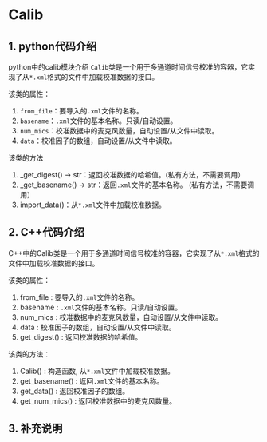 # Calib 

## 1. python代码介绍

python中的calib模块介绍
`Calib`类是一个用于多通道时间信号校准的容器，它实现了从`*.xml`格式的文件中加载校准数据的接口。

该类的属性：

1. `from_file`：要导入的`.xml`文件的名称。
2. `basename`：`.xml`文件的基本名称。只读/自动设置。
3. `num_mics`：校准数据中的麦克风数量，自动设置/从文件中读取。
4. `data`：校准因子的数组，自动设置/从文件中读取。

该类的方法

1. _get_digest() -> str：返回校准数据的哈希值。(私有方法，不需要调用）
2. _get_basename() -> str：返回`.xml`文件的基本名称。 (私有方法，不需要调用）
3. import_data()：从`*.xml`文件中加载校准数据。

## 2. C++代码介绍

C++中的Calib类是一个用于多通道时间信号校准的容器，它实现了从`*.xml`格式的文件中加载校准数据的接口。

该类的属性：
1. from_file : 要导入的`.xml`文件的名称。
2. basename : `.xml`文件的基本名称。只读/自动设置。
3. num_mics : 校准数据中的麦克风数量，自动设置/从文件中读取。
4. data : 校准因子的数组，自动设置/从文件中读取。
5. get_digest() : 返回校准数据的哈希值。

该类的方法：
1. Calib() : 构造函数, 从`*.xml`文件中加载校准数据。
2. get_basename() : 返回`.xml`文件的基本名称。
3. get_data() : 返回校准因子的数组。
4. get_num_mics() : 返回校准数据中的麦克风数量。

## 3. 补充说明
